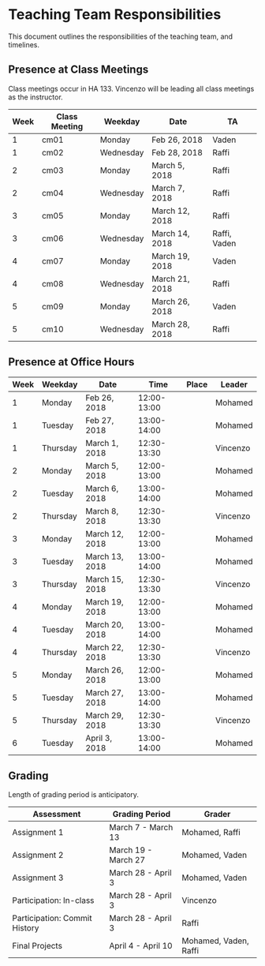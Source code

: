 # Teaching Team Responsibilities

This document outlines the responsibilities of the teaching team, and timelines. 

## Presence at Class Meetings

Class meetings occur in HA 133. Vincenzo will be leading all class meetings as the instructor. 

| Week | Class Meeting | Weekday     | Date           | TA              |
| ---- | ------------- | ----------- | -------------- | --------------- |
| 1    | cm01          | Monday      | Feb 26, 2018   | Vaden           |
| 1    | cm02          | Wednesday   | Feb 28, 2018   | Raffi           |
| 2    | cm03          | Monday      | March 5, 2018  | Raffi           |
| 2    | cm04          | Wednesday   | March 7, 2018  | Raffi           |
| 3    | cm05          | Monday      | March 12, 2018 | Raffi           |
| 3    | cm06          | Wednesday   | March 14, 2018 | Raffi, Vaden    |
| 4    | cm07          | Monday      | March 19, 2018 | Vaden           |
| 4    | cm08          | Wednesday   | March 21, 2018 | Raffi           |
| 5    | cm09          | Monday      | March 26, 2018 | Vaden           |
| 5    | cm10          | Wednesday   | March 28, 2018 | Raffi           |

## Presence at Office Hours

| Week | Weekday     | Date           | Time        | Place | Leader   |
| ---- | ----------- | -------------- | ----------- | ----- | -------- |
| 1    | Monday      | Feb 26, 2018   | 12:00-13:00 |       | Mohamed  |
| 1    | Tuesday     | Feb 27, 2018   | 13:00-14:00 |       | Mohamed  |
| 1    | Thursday    | March 1, 2018  | 12:30-13:30 |       | Vincenzo |
| 2    | Monday      | March 5, 2018  | 12:00-13:00 |       | Mohamed  |
| 2    | Tuesday     | March 6, 2018  | 13:00-14:00 |       | Mohamed  |
| 2    | Thursday    | March 8, 2018  | 12:30-13:30 |       | Vincenzo |
| 3    | Monday      | March 12, 2018 | 12:00-13:00 |       | Mohamed  |
| 3    | Tuesday     | March 13, 2018 | 13:00-14:00 |       | Mohamed  |
| 3    | Thursday    | March 15, 2018 | 12:30-13:30 |       | Vincenzo |
| 4    | Monday      | March 19, 2018 | 12:00-13:00 |       | Mohamed  |
| 4    | Tuesday     | March 20, 2018 | 13:00-14:00 |       | Mohamed  |
| 4    | Thursday    | March 22, 2018 | 12:30-13:30 |       | Vincenzo |
| 5    | Monday      | March 26, 2018 | 12:00-13:00 |       | Mohamed  |
| 5    | Tuesday     | March 27, 2018 | 13:00-14:00 |       | Mohamed  |
| 5    | Thursday    | March 29, 2018 | 12:30-13:30 |       | Vincenzo |
| 6    | Tuesday     | April 3, 2018  | 13:00-14:00 |       | Mohamed  |

## Grading

Length of grading period is anticipatory.

| Assessment     | Grading Period      | Grader        |
| -------------- | ------------------- | ---------------- |
| Assignment 1   | March 7  - March 13 | Mohamed, Raffi   |
| Assignment 2   | March 19 - March 27 | Mohamed, Vaden   |
| Assignment 3   | March 28 - April 3  | Mohamed, Vaden   |
| Participation: In-class       | March 28 - April 3 | Vincenzo |
| Participation: Commit History | March 28 - April 3 | Raffi |
| Final Projects | April 4 - April 10  | Mohamed, Vaden, Raffi |
